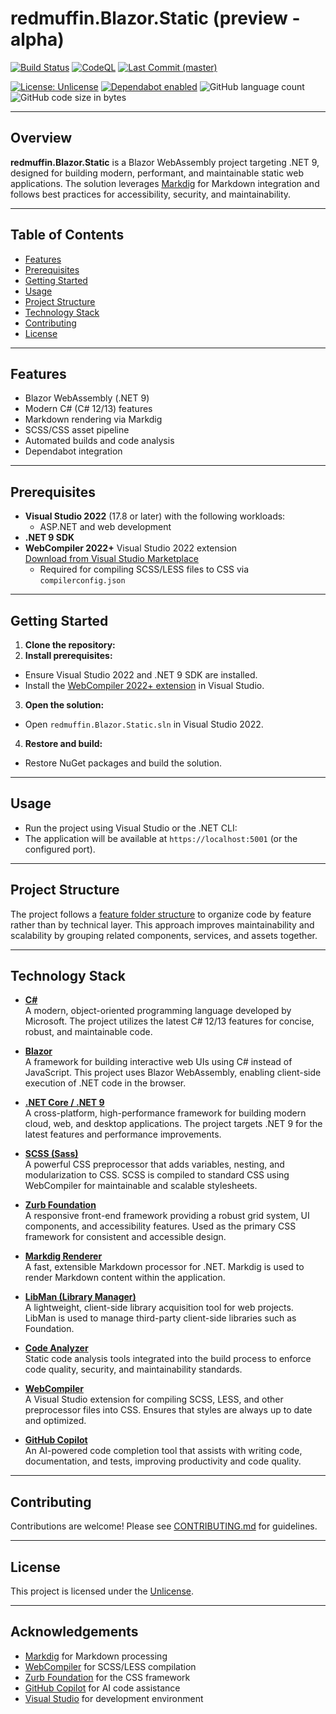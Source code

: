 # redmuffin.Blazor.Static (preview - alpha)

[![Build Status](https://github.com/michaelvolz/redmuffin.Blazor.Static/actions/workflows/azure-static-web-apps-lively-cliff-0945be603.yml/badge.svg)](https://github.com/michaelvolz/redmuffin.Blazor.Static/actions/workflows/azure-static-web-apps-lively-cliff-0945be603.yml)
[![CodeQL](https://github.com/michaelvolz/redmuffin.Blazor.Static/actions/workflows/codeql.yml/badge.svg)](https://github.com/michaelvolz/redmuffin.Blazor.Static/actions/workflows/codeql.yml)
[![Last Commit (master)](https://img.shields.io/github/last-commit/michaelvolz/redmuffin.Blazor.Static/master.svg)](https://github.com/michaelvolz/redmuffin.Blazor.Static/commits/master)

[![License: Unlicense](https://img.shields.io/badge/license-Unlicense-blue.svg)](https://en.wikipedia.org/wiki/Unlicense)
[![Dependabot enabled](https://img.shields.io/badge/Dependabot-enabled-blue.svg)](https://docs.github.com/en/code-security/dependabot/working-with-dependabot)
![GitHub language count](https://img.shields.io/github/languages/count/michaelvolz/OpenGraphTilemakerReborn)
![GitHub code size in bytes](https://img.shields.io/github/languages/code-size/michaelvolz/OpenGraphTilemakerReborn)

---

## Overview

**redmuffin.Blazor.Static** is a Blazor WebAssembly project targeting .NET 9, designed for building modern, performant, and maintainable static web applications. The solution leverages [Markdig](https://github.com/xoofx/markdig) for Markdown integration and follows best practices for accessibility, security, and maintainability.

---

## Table of Contents

- [Features](#features)
- [Prerequisites](#prerequisites)
- [Getting Started](#getting-started)
- [Usage](#usage)
- [Project Structure](#project-structure)
- [Technology Stack](#technology-stack)
- [Contributing](#contributing)
- [License](#license)

---

## Features

- Blazor WebAssembly (.NET 9)
- Modern C# (C# 12/13) features
- Markdown rendering via Markdig
- SCSS/CSS asset pipeline
- Automated builds and code analysis
- Dependabot integration

---

## Prerequisites

- **Visual Studio 2022** (17.8 or later) with the following workloads:
  - ASP.NET and web development
- **.NET 9 SDK**
- **WebCompiler 2022+** Visual Studio 2022 extension  
  [Download from Visual Studio Marketplace](https://marketplace.visualstudio.com/items?itemName=MadsKristensen.WebCompiler)
  - Required for compiling SCSS/LESS files to CSS via `compilerconfig.json`

---

## Getting Started

1. **Clone the repository:**
2. **Install prerequisites:**
- Ensure Visual Studio 2022 and .NET 9 SDK are installed.
- Install the [WebCompiler 2022+ extension](https://marketplace.visualstudio.com/items?itemName=MadsKristensen.WebCompiler) in Visual Studio.

3. **Open the solution:**
- Open `redmuffin.Blazor.Static.sln` in Visual Studio 2022.

4. **Restore and build:**
- Restore NuGet packages and build the solution.

---

## Usage

- Run the project using Visual Studio or the .NET CLI:
- The application will be available at `https://localhost:5001` (or the configured port).

---

## Project Structure

The project follows a [feature folder structure](https://blog.ndepend.com/feature-folders-are-superior-to-layered-architecture/) to organize code by feature rather than by technical layer. This approach improves maintainability and scalability by grouping related components, services, and assets together.

---

## Technology Stack

- **[C#](https://learn.microsoft.com/en-us/dotnet/csharp/)**  
  A modern, object-oriented programming language developed by Microsoft. The project utilizes the latest C# 12/13 features for concise, robust, and maintainable code.

- **[Blazor](https://dotnet.microsoft.com/apps/aspnet/web-apps/blazor)**  
  A framework for building interactive web UIs using C# instead of JavaScript. This project uses Blazor WebAssembly, enabling client-side execution of .NET code in the browser.

- **[.NET Core / .NET 9](https://dotnet.microsoft.com/en-us/download/dotnet/9.0)**  
  A cross-platform, high-performance framework for building modern cloud, web, and desktop applications. The project targets .NET 9 for the latest features and performance improvements.

- **[SCSS (Sass)](https://sass-lang.com/documentation/syntax#scss)**  
  A powerful CSS preprocessor that adds variables, nesting, and modularization to CSS. SCSS is compiled to standard CSS using WebCompiler for maintainable and scalable stylesheets.

- **[Zurb Foundation](https://get.foundation/)**  
  A responsive front-end framework providing a robust grid system, UI components, and accessibility features. Used as the primary CSS framework for consistent and accessible design.

- **[Markdig Renderer](https://github.com/xoofx/markdig)**  
  A fast, extensible Markdown processor for .NET. Markdig is used to render Markdown content within the application.

- **[LibMan (Library Manager)](https://learn.microsoft.com/en-us/aspnet/core/client-side/libman/)**  
  A lightweight, client-side library acquisition tool for web projects. LibMan is used to manage third-party client-side libraries such as Foundation.

- **[Code Analyzer](https://learn.microsoft.com/en-us/dotnet/fundamentals/code-analysis/overview)**  
  Static code analysis tools integrated into the build process to enforce code quality, security, and maintainability standards.

- **[WebCompiler](https://github.com/madskristensen/WebCompiler)**  
  A Visual Studio extension for compiling SCSS, LESS, and other preprocessor files into CSS. Ensures that styles are always up to date and optimized.

- **[GitHub Copilot](https://github.com/features/copilot)**  
  An AI-powered code completion tool that assists with writing code, documentation, and tests, improving productivity and code quality.

---

## Contributing

Contributions are welcome! Please see [CONTRIBUTING.md](CONTRIBUTING.md) for guidelines.

---

## License

This project is licensed under the [Unlicense](https://unlicense.org/).

---

## Acknowledgements

- [Markdig](https://github.com/xoofx/markdig) for Markdown processing
- [WebCompiler](https://github.com/madskristensen/WebCompiler) for SCSS/LESS compilation
- [Zurb Foundation](https://get.foundation/) for the CSS framework
- [GitHub Copilot](https://github.com/features/copilot) for AI code assistance
- [Visual Studio](https://visualstudio.microsoft.com/) for development environment
